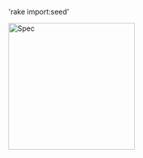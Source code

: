 'rake import:seed'

<img src="https://github.com/kylecornelissen/Koroibos_challenge/data/spec.png" alt="Spec"
	width="250" />
